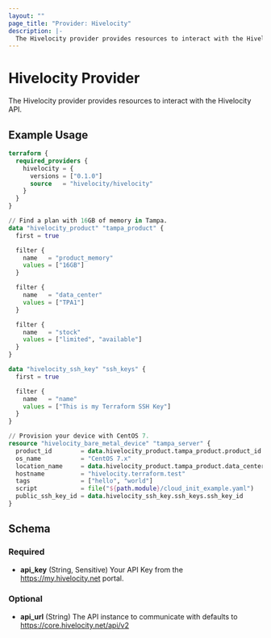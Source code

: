 ```yaml
---
layout: ""
page_title: "Provider: Hivelocity"
description: |-
  The Hivelocity provider provides resources to interact with the Hivelocity API.
---
```


# Hivelocity Provider

The Hivelocity provider provides resources to interact with the Hivelocity API.

## Example Usage

```terraform
terraform {
  required_providers {
    hivelocity = {
      versions = ["0.1.0"]
      source   = "hivelocity/hivelocity"
    }
  }
}

// Find a plan with 16GB of memory in Tampa.
data "hivelocity_product" "tampa_product" {
  first = true

  filter {
    name   = "product_memory"
    values = ["16GB"]
  }

  filter {
    name   = "data_center"
    values = ["TPA1"]
  }

  filter {
    name   = "stock"
    values = ["limited", "available"]
  }
}

data "hivelocity_ssh_key" "ssh_keys" {
  first = true

  filter {
    name   = "name"
    values = ["This is my Terraform SSH Key"]
  }
}

// Provision your device with CentOS 7.
resource "hivelocity_bare_metal_device" "tampa_server" {
  product_id        = data.hivelocity_product.tampa_product.product_id
  os_name           = "CentOS 7.x"
  location_name     = data.hivelocity_product.tampa_product.data_center
  hostname          = "hivelocity.terraform.test"
  tags              = ["hello", "world"]
  script            = file("${path.module}/cloud_init_example.yaml")
  public_ssh_key_id = data.hivelocity_ssh_key.ssh_keys.ssh_key_id
}
```

<!-- schema generated by tfplugindocs -->
## Schema

### Required

- **api_key** (String, Sensitive) Your API Key from the https://my.hivelocity.net portal.

### Optional

- **api_url** (String) The API instance to communicate with defaults to https://core.hivelocity.net/api/v2
